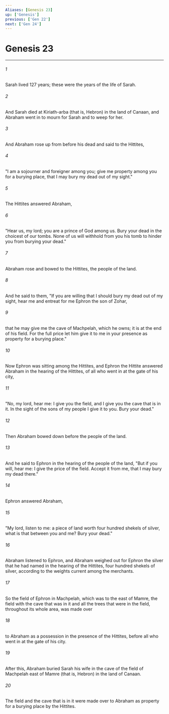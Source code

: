 ```yaml
---
Aliases: [Genesis 23]
up: ['Genesis']
previous: ['Gen 22']
next: ['Gen 24']
---
```

# Genesis 23
***



###### 1 
Sarah lived 127 years; these were the years of the life of Sarah. 

###### 2 
And Sarah died at Kiriath-arba (that is, Hebron) in the land of Canaan, and Abraham went in to mourn for Sarah and to weep for her. 

###### 3 
And Abraham rose up from before his dead and said to the Hittites, 

###### 4 
"I am a sojourner and foreigner among you; give me property among you for a burying place, that I may bury my dead out of my sight." 

###### 5 
The Hittites answered Abraham, 

###### 6 
"Hear us, my lord; you are a prince of God among us. Bury your dead in the choicest of our tombs. None of us will withhold from you his tomb to hinder you from burying your dead." 

###### 7 
Abraham rose and bowed to the Hittites, the people of the land. 

###### 8 
And he said to them, "If you are willing that I should bury my dead out of my sight, hear me and entreat for me Ephron the son of Zohar, 

###### 9 
that he may give me the cave of Machpelah, which he owns; it is at the end of his field. For the full price let him give it to me in your presence as property for a burying place." 

###### 10 
Now Ephron was sitting among the Hittites, and Ephron the Hittite answered Abraham in the hearing of the Hittites, of all who went in at the gate of his city, 

###### 11 
"No, my lord, hear me: I give you the field, and I give you the cave that is in it. In the sight of the sons of my people I give it to you. Bury your dead." 

###### 12 
Then Abraham bowed down before the people of the land. 

###### 13 
And he said to Ephron in the hearing of the people of the land, "But if you will, hear me: I give the price of the field. Accept it from me, that I may bury my dead there." 

###### 14 
Ephron answered Abraham, 

###### 15 
"My lord, listen to me: a piece of land worth four hundred shekels of silver, what is that between you and me? Bury your dead." 

###### 16 
Abraham listened to Ephron, and Abraham weighed out for Ephron the silver that he had named in the hearing of the Hittites, four hundred shekels of silver, according to the weights current among the merchants. 

###### 17 
So the field of Ephron in Machpelah, which was to the east of Mamre, the field with the cave that was in it and all the trees that were in the field, throughout its whole area, was made over 

###### 18 
to Abraham as a possession in the presence of the Hittites, before all who went in at the gate of his city. 

###### 19 
After this, Abraham buried Sarah his wife in the cave of the field of Machpelah east of Mamre (that is, Hebron) in the land of Canaan. 

###### 20 
The field and the cave that is in it were made over to Abraham as property for a burying place by the Hittites.
